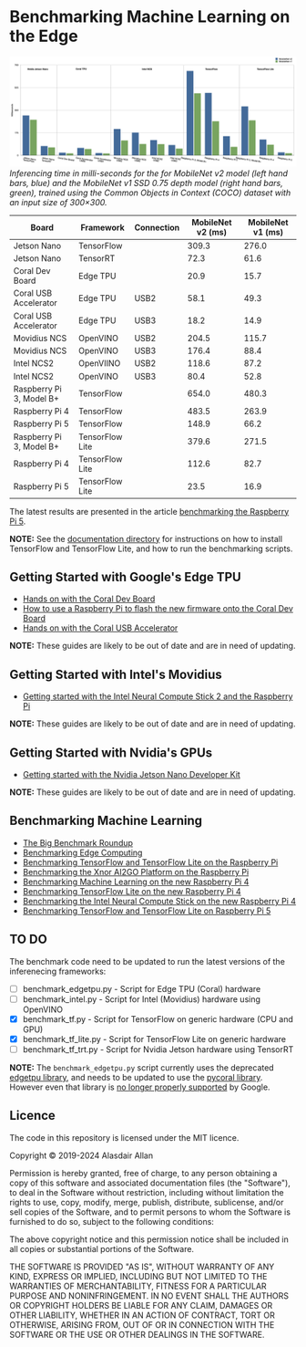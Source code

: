 # Benchmarking Machine Learning on the Edge

![Graph of benchmarked inferencing time in milli-seconds for the for MobileNet v2 model and the MobileNet v1 SSD 0.75 depth model, trained using the Common Objects in Context (COCO) dataset with an input size of 300×300.](documentation/images/graph.png "Inferencing time in milli-seconds for the for MobileNet v2 model (left hand bars, blue) and the MobileNet v1 SSD 0.75 depth model (right hand bars, green), trained using the Common Objects in Context (COCO) dataset with an input size of 300×300.")
_Inferencing time in milli-seconds for the for MobileNet v2 model (left hand bars, blue) and the MobileNet v1 SSD 0.75 depth model (right hand bars, green), trained using the Common Objects in Context (COCO) dataset with an input size of 300×300._

| Board  | Framework | Connection | MobileNet v2 (ms) | MobileNet v1 (ms) |
| --- | --- | --- | --- | --- |
| Jetson Nano  | TensorFlow  | | 309.3 | 276.0 |
| Jetson Nano  | TensorRT  | | 72.3 | 61.6 |
| Coral Dev Board | Edge TPU | | 20.9 | 15.7 |
| Coral USB Accelerator | Edge TPU | USB2 | 58.1 | 49.3 |
| Coral USB Accelerator | Edge TPU | USB3 | 18.2 | 14.9 |
| Movidius NCS | OpenVINO | USB2 | 204.5 | 115.7 |
| Movidius NCS | OpenVINO | USB3 | 176.4 | 88.4 |
| Intel NCS2 | OpenVIINO | USB2 | 118.6 | 87.2 |
| Intel NCS2 | OpenVINO | USB3 | 80.4 | 52.8 |
| Raspberry Pi 3, Model B+ | TensorFlow | | 654.0 | 480.3 |
| Raspberry Pi 4 | TensorFlow | | 483.5 | 263.9 |
| Raspberry Pi 5 | TensorFlow | | 148.9 | 66.2 |
| Raspberry Pi 3, Model B+ | TensorFlow Lite | | 379.6 | 271.5 |
| Raspberry Pi 4 | TensorFlow Lite | | 112.6 | 82.7 |
| Raspberry Pi 5 | TensorFlow Lite | | 23.5 | 16.9 |

The latest results are presented in the article [benchmarking the Raspberry Pi 5](https://www.hackster.io/news/benchmarking-tensorflow-and-tensorflow-lite-on-raspberry-pi-5-b9156d58a6a2).

**NOTE:** See the [documentation directory](documentation) for instructions on how to install TensorFlow and TensorFlow Lite, and how to run the benchmarking scripts.

## Getting Started with Google's Edge TPU

* [Hands on with the Coral Dev Board](https://medium.com/@aallan/hands-on-with-the-coral-dev-board-adbcc317b6af)
* [How to use a Raspberry Pi to flash the new firmware onto the Coral Dev Board](https://medium.com/@aallan/how-to-use-a-raspberry-pi-to-flash-new-firmware-onto-the-coral-dev-board-503aacf635b9)
* [Hands on with the Coral USB Accelerator](https://medium.com/@aallan/hands-on-with-the-coral-usb-accelerator-a37fcb323553)

**NOTE:** These guides are likely to be out of date and are in need of updating.

## Getting Started with Intel's Movidius

* [Getting started with the Intel Neural Compute Stick 2 and the Raspberry Pi](https://blog.hackster.io/getting-started-with-the-intel-neural-compute-stick-2-and-the-raspberry-pi-6904ccfe963)

**NOTE:** These guides are likely to be out of date and are in need of updating.

## Getting Started with Nvidia's GPUs

* [Getting started with the Nvidia Jetson Nano Developer Kit](https://blog.hackster.io/getting-started-with-the-nvidia-jetson-nano-developer-kit-43aa7c298797)

**NOTE:** These guides are likely to be out of date and are in need of updating.

## Benchmarking Machine Learning

* [The Big Benchmark Roundup](https://aallan.medium.com/the-big-benchmarking-roundup-a561fbfe8719)
* [Benchmarking Edge Computing](https://aallan.medium.com/benchmarking-edge-computing-ce3f13942245)
* [Benchmarking TensorFlow and TensorFlow Lite on the Raspberry Pi](https://blog.hackster.io/benchmarking-tensorflow-and-tensorflow-lite-on-the-raspberry-pi-43f51b796796)
* [Benchmarking the Xnor AI2GO Platform on the Raspberry Pi](https://blog.hackster.io/benchmarking-the-xnor-ai2go-platform-on-the-raspberry-pi-628a82af8aea)
* [Benchmarking Machine Learning on the new Raspberry Pi 4](https://blog.hackster.io/benchmarking-machine-learning-on-the-new-raspberry-pi-4-model-b-88db9304ce4)
* [Benchmarking TensorFlow Lite on the new Raspberry Pi 4](https://blog.hackster.io/benchmarking-tensorflow-lite-on-the-new-raspberry-pi-4-model-b-3fd859d05b98)
* [Benchmarking the Intel Neural Compute Stick on the new Raspberry Pi 4](https://blog.hackster.io/benchmarking-the-intel-neural-compute-stick-on-the-new-raspberry-pi-4-model-b-e419393f2f97)
* [Benchmarking TensorFlow and TensorFlow Lite on Raspberry Pi 5](https://www.hackster.io/news/benchmarking-tensorflow-and-tensorflow-lite-on-raspberry-pi-5-b9156d58a6a2) 

## TO DO

The benchmark code need to be updated to run the latest versions of the inferenecing frameworks:

- [ ] benchmark_edgetpu.py - Script for Edge TPU (Coral) hardware
- [ ] benchmark_intel.py - Script for Intel (Movidius) hardware using OpenVINO
- [x] benchmark_tf.py - Script for TensorFlow on generic hardware (CPU and GPU)
- [x] benchmark_tf_lite.py - Script for TensorFlow Lite on generic hardware
- [ ] benchmark_tf_trt.py - Script for Nvidia Jetson hardware using TensorRT

**NOTE:** The `benchmark_edgetpu.py` script currently uses the deprecated [edgetpu library](https://coral.ai/docs/edgetpu/api-intro/), and needs to be updated to use the [pycoral library](https://coral.ai/docs/reference/py/). However even that library is [no longer properly supported](https://github.com/google-coral/pycoral/issues/137) by Google.

## Licence

The code in this repository is licensed under the MIT licence.

Copyright &copy; 2019-2024 Alasdair Allan

Permission is hereby granted, free of charge, to any person obtaining a copy of this software and associated documentation files (the "Software"), to deal in the Software without restriction, including without limitation the rights to use, copy, modify, merge, publish, distribute, sublicense, and/or sell copies of the Software, and to permit persons to whom the Software is furnished to do so, subject to the following conditions:

The above copyright notice and this permission notice shall be included in all copies or substantial portions of the Software.

THE SOFTWARE IS PROVIDED "AS IS", WITHOUT WARRANTY OF ANY KIND, EXPRESS OR IMPLIED, INCLUDING BUT NOT LIMITED TO THE WARRANTIES OF MERCHANTABILITY, FITNESS FOR A PARTICULAR PURPOSE AND NONINFRINGEMENT. IN NO EVENT SHALL THE AUTHORS OR COPYRIGHT HOLDERS BE LIABLE FOR ANY CLAIM, DAMAGES OR OTHER LIABILITY, WHETHER IN AN ACTION OF CONTRACT, TORT OR OTHERWISE, ARISING FROM, OUT OF OR IN CONNECTION WITH THE SOFTWARE OR THE USE OR OTHER DEALINGS IN THE SOFTWARE.